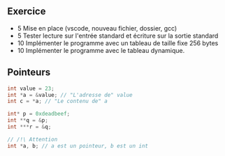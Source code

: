 ## Exercice

- 5 Mise en place (vscode, nouveau fichier, dossier, gcc)
- 5 Tester lecture sur l'entrée standard et écriture sur la sortie standard
- 10 Implémenter le programme avec un tableau de taille fixe 256 bytes
- 10 Implémenter le programme avec le tableau dynamique.

## Pointeurs

```c
int value = 23;
int *a = &value; // "L'adresse de" value
int c = *a; // "Le contenu de" a

int* p = 0xdeadbeef;
int **q = &p;
int ***r = &q;

// /!\ Attention
int *a, b; // a est un pointeur, b est un int 
```